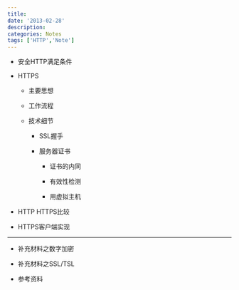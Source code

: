 ```yaml
---
title:
date: '2013-02-28'
description:
categories: Notes
tags: ['HTTP','Note']
---
```


+ 安全HTTP满足条件
    
+ HTTPS
     
    + 主要思想
        
    + 工作流程
        
    + 技术细节
         
        + SSL握手
            
        + 服务器证书
             
            + 证书的内同
                
            + 有效性检测
                
            + 用虚拟主机



+ HTTP  HTTPS比较
    
+ HTTPS客户端实现

***
    
+ 补充材料之数字加密
    
+ 补充材料之SSL/TSL
    
+ 参考资料
